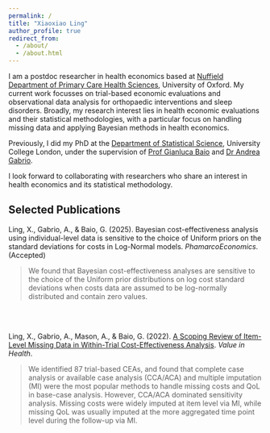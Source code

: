```yaml
---
permalink: /
title: "Xiaoxiao Ling"
author_profile: true
redirect_from: 
  - /about/
  - /about.html
---
```


I am a postdoc researcher in health economics based at [Nuffield Department of Primary Care Health Sciences](https://www.phc.ox.ac.uk/research/groups-and-centres/health-economics-research), University of Oxford. My current work focusses on trial-based economic evaluations and observational data analysis for orthopaedic interventions and sleep disorders. Broadly, my research interest lies in health economic evaluations and their statistical methodologies, with a particular focus on handling missing data and applying Bayesian methods in health economics.

Previously, I did my PhD at the [Department of Statistical Science](https://www.ucl.ac.uk/statistics/department-statistical-science), University College London, under the supervision of [Prof Gianluca Baio](https://gianluca.statistica.it) and [Dr Andrea Gabrio](https://sites.google.com/site/agabriostats/home). 

I look forward to collaborating with researchers who share an interest in health economics and its statistical methodology.

Selected Publications
------

Ling, X., Gabrio, A., & Baio, G. (2025). Bayesian cost-effectiveness analysis using individual-level data is sensitive to the choice of Uniform priors on the standard deviations for costs in Log-Normal models. *PhamarcoEconomics*.(Accepted) 

> We found that Bayesian cost-effectiveness analyses are sensitive to the choice of the Uniform prior distributions on log cost standard deviations when costs data are assumed to be log-normally distributed and contain zero values. 

<br><br>

Ling, X., Gabrio, A., Mason, A., & Baio, G. (2022). [A Scoping Review of Item-Level Missing Data in Within-Trial Cost-Effectiveness Analysis](https://www.sciencedirect.com/science/article/pii/S1098301522001115). *Value in Health*.

> We identified 87 trial-based CEAs, and found that complete case analysis or available case analysis (CCA/ACA) and multiple imputation (MI) were the most popular methods to handle missing costs and QoL in base-case analysis. However, CCA/ACA dominated sensitivity analysis. Missing costs were widely imputed at item level via MI, while missing QoL was usually imputed at the more aggregated time point level during the follow-up via MI.

<br><br>
